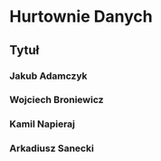 
# Hurtownie Danych
## Tytuł


### Jakub Adamczyk
### Wojciech Broniewicz
### Kamil Napieraj
### Arkadiusz Sanecki